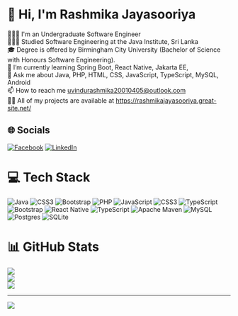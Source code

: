 # 👋 Hi, I'm Rashmika Jayasooriya
👩🏻‍💻 I'm an Undergraduate Software Engineer<br>👩🏻‍🎓 Studied Software Engineering at the Java Institute, Sri Lanka<br>🎓 Degree is offered by Birmingham City University (Bachelor of Science with Honours Software Engineering).<br>🌱 I’m currently learning Spring Boot, React Native, Jakarta EE,<br>💬 Ask me about Java, PHP, HTML, CSS, JavaScript, TypeScript, MySQL, Android<br>📫 How to reach me uvindurashmika20010405@outlook.com<br>👨‍💻 All of my projects are available at https://rashmikajayasooriya.great-site.net/


## 🌐 Socials
[![Facebook](https://img.shields.io/badge/Facebook-%231877F2.svg?logo=Facebook&logoColor=white)](https://facebook.com/profile.php?id=100069209874467) [![LinkedIn](https://img.shields.io/badge/LinkedIn-%230077B5.svg?logo=linkedin&logoColor=white)](https://linkedin.com/in/rashmika-jayasooriya-449866214) 

# 💻 Tech Stack
![Java](https://img.shields.io/badge/java-%23ED8B00.svg?style=for-the-badge&logo=openjdk&logoColor=white) ![CSS3](https://img.shields.io/badge/css3-%231572B6.svg?style=for-the-badge&logo=css3&logoColor=white) ![Bootstrap](https://img.shields.io/badge/bootstrap-%238511FA.svg?style=for-the-badge&logo=bootstrap&logoColor=white) ![PHP](https://img.shields.io/badge/php-%23777BB4.svg?style=for-the-badge&logo=php&logoColor=white) ![JavaScript](https://img.shields.io/badge/javascript-%23323330.svg?style=for-the-badge&logo=javascript&logoColor=%23F7DF1E) ![CSS3](https://img.shields.io/badge/css3-%231572B6.svg?style=for-the-badge&logo=css3&logoColor=white) ![TypeScript](https://img.shields.io/badge/typescript-%23007ACC.svg?style=for-the-badge&logo=typescript&logoColor=white) ![Bootstrap](https://img.shields.io/badge/bootstrap-%238511FA.svg?style=for-the-badge&logo=bootstrap&logoColor=white) ![React Native](https://img.shields.io/badge/react_native-%2320232a.svg?style=for-the-badge&logo=react&logoColor=%2361DAFB) ![TypeScript](https://img.shields.io/badge/typescript-%23007ACC.svg?style=for-the-badge&logo=typescript&logoColor=white) ![Apache Maven](https://img.shields.io/badge/Apache%20Maven-C71A36?style=for-the-badge&logo=Apache%20Maven&logoColor=white) ![MySQL](https://img.shields.io/badge/mysql-%2300000f.svg?style=for-the-badge&logo=mysql&logoColor=white) ![Postgres](https://img.shields.io/badge/postgres-%23316192.svg?style=for-the-badge&logo=postgresql&logoColor=white) ![SQLite](https://img.shields.io/badge/sqlite-%2307405e.svg?style=for-the-badge&logo=sqlite&logoColor=white)
# 📊 GitHub Stats
![](https://github-readme-stats.vercel.app/api?username=RashmikaJayasooriya&theme=blueberry&hide_border=false&include_all_commits=false&count_private=false)<br/>
![](https://github-readme-streak-stats.herokuapp.com/?user=RashmikaJayasooriya&theme=blueberry&hide_border=false)<br/>
![](https://github-readme-stats.vercel.app/api/top-langs/?username=RashmikaJayasooriya&theme=blueberry&hide_border=false&include_all_commits=false&count_private=false&layout=compact)

---
[![](https://visitcount.itsvg.in/api?id=RashmikaJayasooriya&icon=0&color=0)](https://visitcount.itsvg.in)
